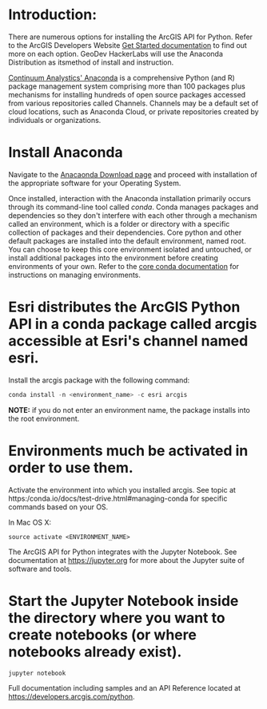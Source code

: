 # Introduction:

There are numerous options for installing the ArcGIS API for Python. Refer to the ArcGIS Developers Website [Get Started documentation](https://developers.arcgis.com/python/guide/install-and-set-up/) to find out more on each option. GeoDev HackerLabs will use the Anaconda Distribution as itsmethod of install and instruction. 

[Continuum Analystics' Anaconda](https://www.continuum.io/anaconda-overview) is a comprehensive Python (and R) package management system comprising more than 100 packages plus mechanisms for installing hundreds of open source packages accessed from various repositories called Channels. Channels may be a default set of cloud locations, such as Anaconda Cloud, or private repositories created by individuals or organizations.

# Install Anaconda

Navigate to the [Anacaonda Download page](https://www.continuum.io/downloads) and proceed with installation of the appropriate software for your Operating System. 

Once installed, interaction with the Anaconda installation primarily occurs through its command-line tool called *conda*. Conda manages packages and dependencies so they don't interfere with each other through a mechanism called an environment, which is a folder or directory with a specific collection of packages and their dependencies. Core python and other default packages are installed into the default environment, named root. You can choose to keep this core environment isolated and untouched, or install additional packages into the environment before creating environments of your own. Refer to the [core conda documentation](https://conda.io/docs/intro.html) for instructions on managing environments.

# Esri distributes the ArcGIS Python API in a conda package called arcgis accessible at Esri's channel named esri. 

Install the arcgis package with the following command: 

```python
conda install -n <environment_name> -c esri arcgis
```

**NOTE:** if you do not enter an environment name, the package installs into the root environment.

# Environments much be activated in order to use them.

Activate the environment into which you installed arcgis. See topic at https:/conda.io/docs/test-drive.html#managing-conda for specific commands based on your OS.

In Mac OS X:
```
source activate <ENVIRONMENT_NAME>
```

The ArcGIS API for Python integrates with the Jupyter Notebook. See documentation at https://jupyter.org for more about the Jupyter suite of software and tools.  

# Start the Jupyter Notebook inside the directory where you want to create notebooks (or where notebooks already exist).

```
jupyter notebook
```

Full documentation including samples and an API Reference located at https://developers.arcgis.com/python.

